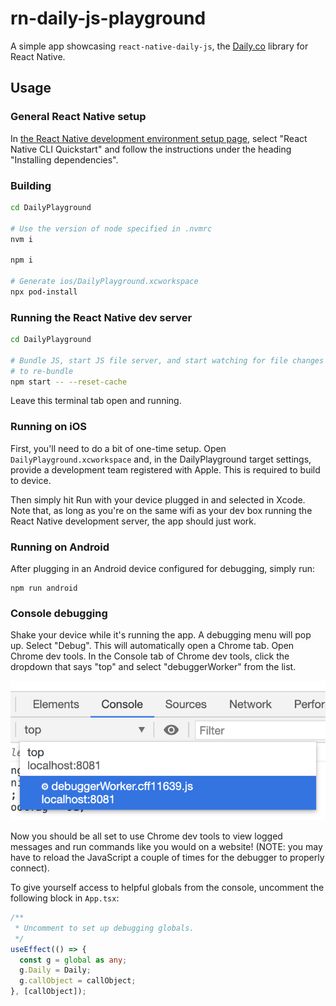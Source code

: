 # rn-daily-js-playground

A simple app showcasing `react-native-daily-js`, the [Daily.co](https://www.daily.co) library for React Native.

## Usage

### General React Native setup

In [the React Native development environment setup page](https://reactnative.dev/docs/environment-setup), select "React Native CLI Quickstart" and follow the instructions under the heading "Installing dependencies".

### Building

```bash
cd DailyPlayground

# Use the version of node specified in .nvmrc
nvm i

npm i

# Generate ios/DailyPlayground.xcworkspace
npx pod-install
```

### Running the React Native dev server

```bash
cd DailyPlayground

# Bundle JS, start JS file server, and start watching for file changes in order
# to re-bundle
npm start -- --reset-cache
```

Leave this terminal tab open and running.

### Running on iOS

First, you'll need to do a bit of one-time setup. Open `DailyPlayground.xcworkspace` and, in the DailyPlayground target settings, provide a development team registered with Apple. This is required to build to device.

Then simply hit Run with your device plugged in and selected in Xcode. Note that, as long as you're on the same wifi as your dev box running the React Native development server, the app should just work.

### Running on Android

After plugging in an Android device configured for debugging, simply run:

```
npm run android
```

### Console debugging

Shake your device while it's running the app. A debugging menu will pop up. Select "Debug". This will automatically open a Chrome tab. Open Chrome dev tools. In the Console tab of Chrome dev tools, click the dropdown that says "top" and select "debuggerWorker" from the list.

![Image showing selecting "debuggerWorker" from the Console tab in the Chrome debugger](debuggerWorker-screenshot.png)

Now you should be all set to use Chrome dev tools to view logged messages and run commands like you would on a website! (NOTE: you may have to reload the JavaScript a couple of times for the debugger to properly connect).

To give yourself access to helpful globals from the console, uncomment the following block in `App.tsx`:

```ts
/**
 * Uncomment to set up debugging globals.
 */
useEffect(() => {
  const g = global as any;
  g.Daily = Daily;
  g.callObject = callObject;
}, [callObject]);
```
